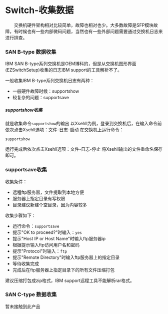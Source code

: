 # Switch-收集数据
&#8195;&#8195;交换机硬件架构相对比较简单，故障也相对也少。大多数故障是SFP模块故障，有时候也有一些内部微码问题，当然也有一些外部问题需要通过交换机日志来进行排查。
### SAN B-type 数据收集
IBM SAN B-type系列交换机是OEM博科的，但是从交换机图形界面(EZSwitchSetup)收集的日志IBM support的工具解析不了。

一般收集IBM B-type系列交换机日志有两种：
- 一般硬件故障时候：supportshow
- 较复杂的问题：supportsave

##### supportshow收集
就是收集命令`supportshow`的输出
以Xsehll为例，登录到交换机后，在输入命令前依次点击Xsehll选项：文件-日志-启动
在交换机上运行命令：
```shell
supportshow
```
运行完成后依次点击Xsehll选项：文件-日志-停止
将Xsehll输出的文件重命名保存即可。
### supportsave收集
收集条件：
- 远程ftp服务器，文件提取到本地方便
- 服务器上指定目录有写权限
- 目录建议新建个空目录，因为内容较多

收集步骤如下：
- 运行命令：`supportsave`
- 提示"OK to proceed?"时输入：`yes`
- 提示"Host IP or Host Name"时输入ftp服务器ip
- 根据提示输入ftp访问用户名和密码
- 提示"Protocol"时输入：`ftp`
- 提示"Remote Directory"时输入ftp服务器上的指定目录
- 等待收集完成
- 完成后在ftp服务器上指定目录下的所有文件压缩打包

建议压缩打包成zip格式，IBM support远程工具不能解析rar格式。

### SAN C-type 数据收集
暂未接触到此产品
